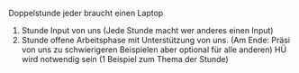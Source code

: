 Doppelstunde
jeder braucht einen Laptop
1. Stunde Input von uns (Jede Stunde macht wer anderes einen Input)
2. Stunde offene Arbeitsphase mit Unterstützung von uns. (Am Ende: Präsi von uns zu schwierigeren Beispielen aber optional für alle anderen)
HÜ wird notwendig sein (1 Beispiel zum Thema der Stunde)
